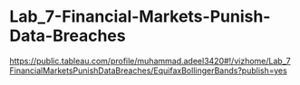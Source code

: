 # Lab_7-Financial-Markets-Punish-Data-Breaches

https://public.tableau.com/profile/muhammad.adeel3420#!/vizhome/Lab_7FinancialMarketsPunishDataBreaches/EquifaxBollingerBands?publish=yes

